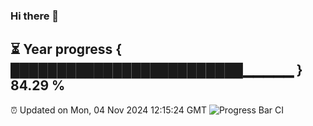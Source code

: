 ### Hi there 👋
⏳ Year progress { █████████████████████████▁▁▁▁▁ } 84.29 %
---
⏰ Updated on Mon, 04 Nov 2024 12:15:24 GMT
![Progress Bar CI](https://github.com/Moyi321/Moyi321/workflows/Progress%20Bar%20CI/badge.svg)
